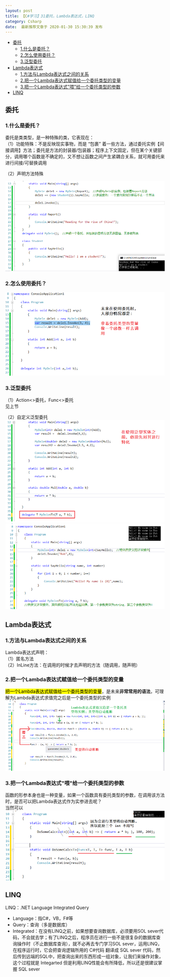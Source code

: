 ```yaml
---
layout: post
title: 【C#学习】31委托，Lambda表达式，LINQ
category: Csharp
date:  最新推荐文章于 2020-01-30 15:30:39 发布
---
```

<!-- * 目录
{:toc #markdown-toc} -->


- [委托](#委托)
  - [1.什么是委托？](#1什么是委托)
  - [2.怎么使用委托？](#2怎么使用委托)
  - [3.泛型委托](#3泛型委托)
- [Lambda表达式](#lambda表达式)
  - [1.方法与Lambda表达式之间的关系](#1方法与lambda表达式之间的关系)
  - [2.把一个Lambda表达式赋值给一个委托类型的变量](#2把一个lambda表达式赋值给一个委托类型的变量)
  - [3.把一个Lambda表达式"喂"给一个委托类型的参数](#3把一个lambda表达式喂给一个委托类型的参数)
- [LINQ](#linq)


## <a id="_1"></a>委托

### <a id="1_2"></a>1.什么是委托？

委托是类类型，是一种特殊的类，它表现在：<br> （1）功能特殊：不是反映现实事物，而是 “包裹” 着一些方法，通过委托实例【间接调用】方法；委托是方法的封装器/包装器；程序上下文固定，但在某个关键部分，调用哪个函数是不确定的，又不想让函数之间产生紧耦合关系，就可用委托来进行间接/可替换调用

（2）声明方法特殊

![20200130184721962.png](https://raw.githubusercontent.com/QinyuGuo-Pot/blog-img/main/20200130184721962.png)

### <a id="2_10"></a>2.怎么使用委托？

![20200130184738118.png](https://raw.githubusercontent.com/QinyuGuo-Pot/blog-img/main/20200130184738118.png)

### <a id="3_13"></a>3.泛型委托

（1）Action&lt;&gt;委托，Func&lt;&gt;委托<br> 见上节

（2）自定义泛型委托
![](https://raw.githubusercontent.com/QinyuGuo-Pot/blog-img/main/20240402112339.png)
![20200130184804797.png](https://raw.githubusercontent.com/QinyuGuo-Pot/blog-img/main/20200130184804797.png)



## <a id="Lambda_20"></a>Lambda表达式

### <a id="1Lambda_21"></a>1.方法与Lambda表达式之间的关系

Lambda表达式声明：<br> （1）匿名方法<br> （2）InLine方法：在调用的时候才去声明的方法（随调用，随声明）

### <a id="2Lambda_26"></a>2.把一个Lambda表达式赋值给一个委托类型的变量

<mark>把一个Lambda表达式赋值给一个委托类型的变量</mark>，是未来**非常常用的语法**，可理解为Lambda表达式求值完之后是一个委托类型的实例<br> ![20200130184815137.png](https://raw.githubusercontent.com/QinyuGuo-Pot/blog-img/main/20200130184815137.png)

### <a id="3Lambda_31"></a>3.把一个Lambda表达式"喂"给一个委托类型的参数

函数的形参本身也是一种变量，如果一个函数具有委托类型的参数，在调用该方法时，是否可以把Lambda表达式作为实参进去呢？<br> 当然可以<br> ![20200130184828777.png](https://raw.githubusercontent.com/QinyuGuo-Pot/blog-img/main/20200130184828777.png)

## <a id="LINQ_37"></a>LINQ

LINQ：.NET Language Integrated Query

- Language：指C#，VB，F#等
- Query：查询（多是数据库）
- Integrated：在没有LINQ之前，如果想要查询数据库，必须要用SOL sever代码，不会就去学；有了LINQ之后，程序员在进行一些不是很复杂的数据库查询操作时（不止数据库查询），就不必再去专门学习SOL sever，运用LINQ，在程序运行时，它会把查询逻辑所用的 C#代码 翻译成 SQL sever 代码，然后传到远端的SQL中，把查询出来的东西形成一组对象，让我们来操作对象，这个过程就是 Integarted
但是利用LINQ性能会有所降低，所以还是很建议掌握 SQL sever
